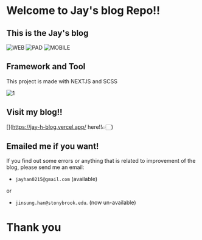 # Welcome to Jay's blog Repo!!

## This is the Jay's blog

![WEB](https://github.com/jinscodes/Blog_nextJS/assets/87598134/1e989f1f-5d39-4b1a-b94d-b3c358ad5015)
![PAD](https://github.com/jinscodes/Blog_nextJS/assets/87598134/276e026d-de54-470c-adb1-c325c0c654b2)
![MOBILE](https://github.com/jinscodes/Blog_nextJS/assets/87598134/d937e8d9-2535-453c-b118-acdc8a34e207)

## Framework and Tool

This project is made with NEXTJS and SCSS

![1](https://github.com/jinscodes/Blog_nextJS/assets/87598134/d6923097-827a-43bb-896d-dbc5c72fdda3)

## Visit my blog!! 

[](https://jay-h-blog.vercel.app/ here!!👉🏻)

## Emailed me if you want!

If you find out some errors or anything that is related to improvement of the blog, please send me an email:

- `jayhan0215@gmail.com` (available)

 or 
 
- `jinsung.han@stonybrook.edu`. (now un-available)

# Thank you